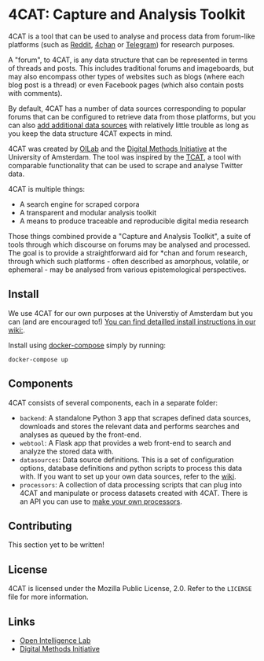 # 4CAT: Capture and Analysis Toolkit

4CAT is a tool that can be used to analyse and process data from forum-like
platforms (such as [Reddit](https://www.reddit.com), [4chan](https://4chan.org)
or [Telegram](https://www.telegram.com)) for research purposes.

A "forum", to 4CAT, is any data structure that can be represented in terms of 
threads and posts. This includes traditional forums and imageboards, but may
also encompass other types of websites such as blogs (where each blog post is a 
thread) or even Facebook pages (which also contain posts with comments).

By default, 4CAT has a number of data sources corresponding to popular forums
that can be configured to retrieve data from those platforms, but you can also
[add additional data sources](https://github.com/stijn-uva/4cat/wiki/Data-sources) 
with relatively little trouble as long as you keep the data structure 4CAT 
expects in mind.

4CAT was created by [OILab](https://oilab.eu) and the 
[Digital Methods Initiative](https://www.digitalmethods.net) at the University
of Amsterdam. The tool was inspired by the 
[TCAT](https://wiki.digitalmethods.net/Dmi/ToolDmiTcat), a tool with comparable
functionality that can be used to scrape and analyse Twitter data.

4CAT is multiple things:

- A search engine for scraped corpora
- A transparent and modular analysis toolkit
- A means to produce traceable and reproducible digital media research

Those things combined provide a "Capture and Analysis Toolkit", a suite of 
tools through which discourse on forums may be analysed and processed. The 
goal is to provide a straightforward aid for *chan and forum research, through 
which such platforms - often described as amorphous, volatile, or ephemeral - 
may be analysed from various epistemological perspectives.

## Install
  We use 4CAT for our own purposes at the Universtiy of Amsterdam but
you can (and are encouraged to!) [You can find detailled install instructions in our wiki:](https://github.com/stijn-uva/4cat/wiki/Installing-4CAT).

Install using [docker-compose](https://docs.docker.com/compose/install/) simply by running:
```
docker-compose up
```

## Components
4CAT consists of several components, each in a separate folder:

- `backend`: A standalone Python 3 app that scrapes defined data sources, 
  downloads and stores the relevant data and performs searches and analyses as 
  queued by the front-end.
- `webtool`: A Flask app that provides a web front-end to search and analyze
  the stored data with.
- `datasources`: Data source definitions. This is a set of configuration 
  options, database definitions and python scripts to process this data with.
  If you want to set up your own data sources, refer to the
  [wiki](https://github.com/stijn-uva/4cat/wiki/Data-sources).
- `processors`: A collection of data processing scripts that can plug into
  4CAT and manipulate or process datasets created with 4CAT. There is an API
  you can use to [make your own processors](https://github.com/digitalmethodsinitiative/4cat/wiki/How-to-make-a-processor).

## Contributing
This section yet to be written!

## License

4CAT is licensed under the Mozilla Public License, 2.0. Refer to the `LICENSE`
file for more information.

## Links
- [Open Intelligence Lab](https://www.oilab.eu)
- [Digital Methods Initiative](https://www.digitalmethods.net)